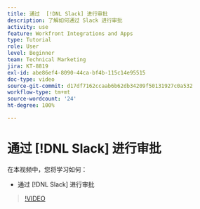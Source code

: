 ```yaml
---
title: 通过  [!DNL Slack] 进行审批
description: 了解如何通过 Slack 进行审批
activity: use
feature: Workfront Integrations and Apps
type: Tutorial
role: User
level: Beginner
team: Technical Marketing
jira: KT-8819
exl-id: abe86ef4-8090-44ca-bf4b-115c14e95515
doc-type: video
source-git-commit: d17df7162ccaab6b62db34209f50131927c0a532
workflow-type: tm+mt
source-wordcount: '24'
ht-degree: 100%

---
```


# 通过 [!DNL Slack] 进行审批

在本视频中，您将学习如何：

* 通过 [!DNL Slack] 进行审批

>[!VIDEO](https://video.tv.adobe.com/v/335119/?quality=12&learn=on&enablevpops)
